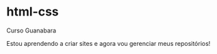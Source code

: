 # html-css
 Curso Guanabara

Estou aprendendo a criar sites e agora vou gerenciar meus repositórios! 